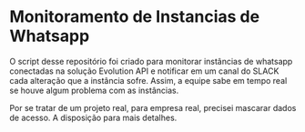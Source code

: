 # Monitoramento de Instancias de Whatsapp


O script desse repositório foi criado para monitorar instâncias de whatsapp conectadas na solução Evolution API e notificar em um canal do SLACK cada alteração que a instância sofre.
Assim, a equipe sabe em tempo real se houve algum problema com as instâncias.

Por se tratar de um projeto real, para empresa real, precisei mascarar dados de acesso. A disposição para mais detalhes.
